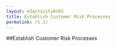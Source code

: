 ```yaml
---
layout: m3activity0103
title: Establish Customer Risk Processes
permalink: /1.3/
---
```

##Establish Customer Risk Processes
